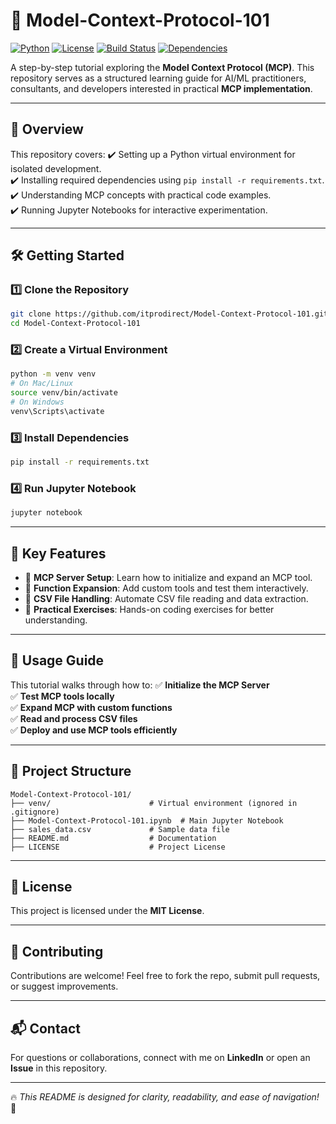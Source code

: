 # 🚀 Model-Context-Protocol-101

[![Python](https://img.shields.io/badge/Python-3.8%2B-blue.svg)](https://www.python.org/)
[![License](https://img.shields.io/badge/License-MIT-green.svg)](https://opensource.org/licenses/MIT)
[![Build Status](https://img.shields.io/github/actions/workflow/status/itprodirect/Model-Context-Protocol-101/ci.yml)](https://github.com/itprodirect/Model-Context-Protocol-101/actions)
[![Dependencies](https://img.shields.io/badge/Dependencies-Updated-brightgreen.svg)](https://github.com/itprodirect/Model-Context-Protocol-101/blob/main/requirements.txt)

A step-by-step tutorial exploring the **Model Context Protocol (MCP)**. This repository serves as a structured learning guide for AI/ML practitioners, consultants, and developers interested in practical **MCP implementation**.

---

## 📌 **Overview**
This repository covers:
✔️ Setting up a Python virtual environment for isolated development.  
✔️ Installing required dependencies using `pip install -r requirements.txt`.  
✔️ Understanding MCP concepts with practical code examples.  
✔️ Running Jupyter Notebooks for interactive experimentation.

---

## 🛠️ **Getting Started**
### 1️⃣ **Clone the Repository**
```bash
git clone https://github.com/itprodirect/Model-Context-Protocol-101.git
cd Model-Context-Protocol-101
```

### 2️⃣ **Create a Virtual Environment**
```bash
python -m venv venv
# On Mac/Linux
source venv/bin/activate
# On Windows
venv\Scripts\activate
```

### 3️⃣ **Install Dependencies**
```bash
pip install -r requirements.txt
```

### 4️⃣ **Run Jupyter Notebook**
```bash
jupyter notebook
```

---
## 🔑 Key Features

- 🚀 **MCP Server Setup**: Learn how to initialize and expand an MCP tool.
- 🔧 **Function Expansion**: Add custom tools and test them interactively.
- 📂 **CSV File Handling**: Automate CSV file reading and data extraction.
- 🎯 **Practical Exercises**: Hands-on coding exercises for better understanding.

---
## 📖 Usage Guide
This tutorial walks through how to:
✅ **Initialize the MCP Server**  
✅ **Test MCP tools locally**  
✅ **Expand MCP with custom functions**  
✅ **Read and process CSV files**  
✅ **Deploy and use MCP tools efficiently**  

---
## 📂 Project Structure
```
Model-Context-Protocol-101/
├── venv/                      # Virtual environment (ignored in .gitignore)
├── Model-Context-Protocol-101.ipynb  # Main Jupyter Notebook
├── sales_data.csv             # Sample data file
├── README.md                  # Documentation
├── LICENSE                    # Project License
```

---
## 📝 License
This project is licensed under the **MIT License**.

---
## 🤝 Contributing
Contributions are welcome! Feel free to fork the repo, submit pull requests, or suggest improvements.

---
## 📬 Contact
For questions or collaborations, connect with me on **LinkedIn** or open an **Issue** in this repository.

---
🔥 *This README is designed for clarity, readability, and ease of navigation!* 🚀

